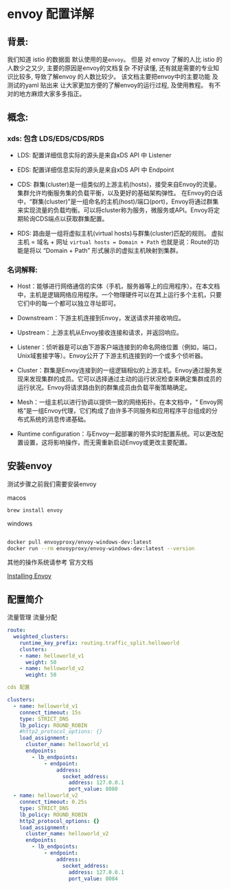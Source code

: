 # envoy 配置详解

## 背景:

我们知道 istio 的数据面 默认使用的是`envoy`。
但是 对 envoy 了解的人比 istio 的人数少之又少,
主要的原因是envoy的文档复杂 不好读懂, 还有就是需要的专业知识比较多, 导致了解envoy 的人数比较少。
该文档主要把envoy中的主要功能 及测试的yaml 贴出来 让大家更加方便的了解envoy的运行过程, 及使用教程。
有不对的地方麻烦大家多多指正。

## 概念:

### xds: 包含 LDS/EDS/CDS/RDS

* LDS: 配置详细信息实际的源头是来自xDS API 中 Listener

* EDS: 配置详细信息实际的源头是来自xDS API 中  Endpoint 


* CDS: 群集(cluster)是一组类似的上游主机(hosts)，接受来自Envoy的流量。
集群允许均衡服务集的负载平衡，以及更好的基础架构弹性。
在Envoy的白话中，“群集(cluster)”是一组命名的主机(host)/端口(port)，Envoy将通过群集来实现流量的负载均衡。可以将cluster称为服务，微服务或API。Envoy将定期轮询CDS端点以获取群集配置。

* RDS: 路由是一组将虚拟主机(virtual hosts)与群集(cluster)匹配的规则。
虚拟主机 = 域名 + 网址 `virtual hosts = Domain + Path`
也就是说：Route的功能是将以 “Domain + Path” 形式展示的虚拟主机映射到集群。

### 名词解释:
* Host：能够进行网络通信的实体（手机，服务器等上的应用程序）。在本文档中，主机是逻辑网络应用程序。一个物理硬件可以在其上运行多个主机，只要它们中的每一个都可以独立寻址即可。

* Downstream：下游主机连接到Envoy，发送请求并接收响应。

* Upstream：上游主机从Envoy接收连接和请求，并返回响应。

* Listener：侦听器是可以由下游客户端连接到的命名网络位置（例如，端口，Unix域套接字等）。Envoy公开了下游主机连接到的一个或多个侦听器。

* Cluster：群集是Envoy连接到的一组逻辑相似的上游主机。Envoy通过服务发现来发现集群的成员。它可以选择通过主动的运行状况检查来确定集群成员的运行状况。Envoy将请求路由到的群集成员由负载平衡策略确定。

* Mesh：一组主机以进行协调以提供一致的网络拓扑。在本文档中，“ Envoy网格”是一组Envoy代理，它们构成了由许多不同服务和应用程序平台组成的分布式系统的消息传递基础。

* Runtime configuration：与Envoy一起部署的带外实时配置系统。可以更改配置设置，这将影响操作，而无需重新启动Envoy或更改主要配置。

## 安装envoy

测试步骤之前我们需要安装envoy

macos 

```bash
brew install envoy
```

windows

```bash

docker pull envoyproxy/envoy-windows-dev:latest
docker run --rm envoyproxy/envoy-windows-dev:latest --version

```

其他的操作系统请参考 官方文档

[Installing Envoy](https://www.envoyproxy.io/docs/envoy/latest/start/install)

## 配置简介

流量管理 流量分配

```yaml
route:
  weighted_clusters:
    runtime_key_prefix: routing.traffic_split.helloworld
    clusters:
    - name: helloworld_v1
      weight: 50
    - name: helloworld_v2
      weight: 50

cds 配置

clusters:
  - name: helloworld_v1
    connect_timeout: 15s
    type: STRICT_DNS
    lb_policy: ROUND_ROBIN
    #http2_protocol_options: {}
    load_assignment:
      cluster_name: helloworld_v1
      endpoints:
        - lb_endpoints:
            - endpoint:
                address:
                  socket_address:
                    address: 127.0.0.1
                    port_value: 8080
  - name: helloworld_v2
    connect_timeout: 0.25s
    type: STRICT_DNS
    lb_policy: ROUND_ROBIN
    http2_protocol_options: {}
    load_assignment:
      cluster_name: helloworld_v2
      endpoints:
        - lb_endpoints:
            - endpoint:
                address:
                  socket_address:
                    address: 127.0.0.1
                    port_value: 8084
```


